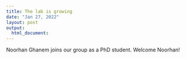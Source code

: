 ```yaml
---
title: The lab is growing
date: "Jan 27, 2022"
layout: post
output:
  html_document:
---
```


Noorhan Ghanem joins our group as a PhD student. Welcome Noorhan!
